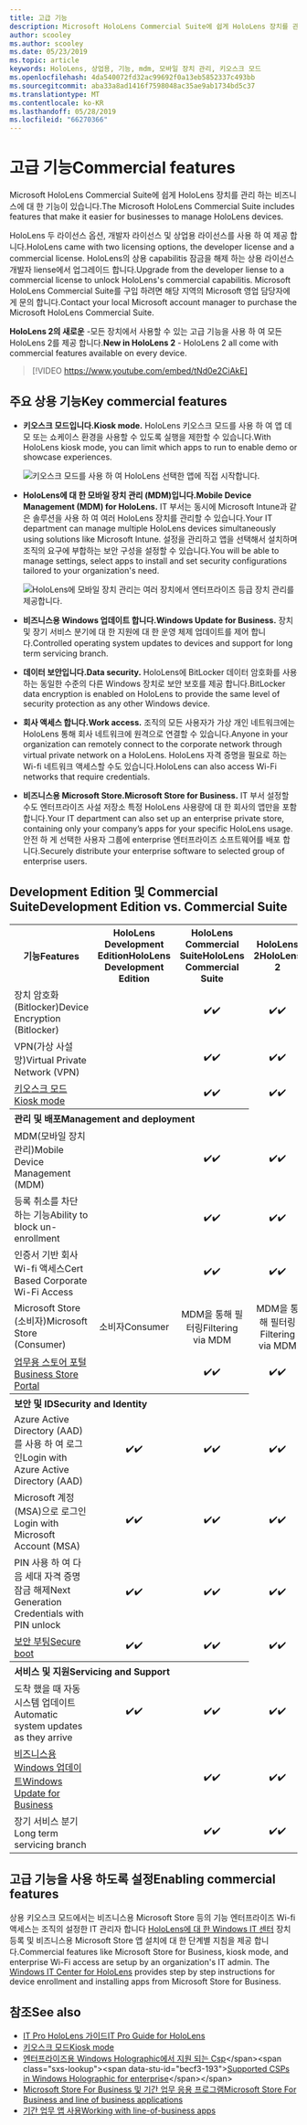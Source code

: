 ```yaml
---
title: 고급 기능
description: Microsoft HoloLens Commercial Suite에 쉽게 HoloLens 장치를 관리 하는 비즈니스에 대 한 기능이 있습니다.  HoloLens 2 개가 equipt 기본적으로 고급 기능을 사용 하 여입니다.
author: scooley
ms.author: scooley
ms.date: 05/23/2019
ms.topic: article
keywords: HoloLens, 상업용, 기능, mdm, 모바일 장치 관리, 키오스크 모드
ms.openlocfilehash: 4da540072fd32ac99692f0a13eb5852337c493bb
ms.sourcegitcommit: aba33a8ad1416f7598048ac35ae9ab1734bd5c37
ms.translationtype: MT
ms.contentlocale: ko-KR
ms.lasthandoff: 05/28/2019
ms.locfileid: "66270366"
---
```

# <a name="commercial-features"></a><span data-ttu-id="becf3-105">고급 기능</span><span class="sxs-lookup"><span data-stu-id="becf3-105">Commercial features</span></span>

<span data-ttu-id="becf3-106">Microsoft HoloLens Commercial Suite에 쉽게 HoloLens 장치를 관리 하는 비즈니스에 대 한 기능이 있습니다.</span><span class="sxs-lookup"><span data-stu-id="becf3-106">The Microsoft HoloLens Commercial Suite includes features that make it easier for businesses to manage HoloLens devices.</span></span>

<span data-ttu-id="becf3-107">HoloLens 두 라이선스 옵션, 개발자 라이선스 및 상업용 라이선스를 사용 하 여 제공 합니다.</span><span class="sxs-lookup"><span data-stu-id="becf3-107">HoloLens came with two licensing options, the developer license and a commercial license.</span></span>  <span data-ttu-id="becf3-108">HoloLens의 상용 capabilitis 잠금을 해제 하는 상용 라이선스 개발자 liense에서 업그레이드 합니다.</span><span class="sxs-lookup"><span data-stu-id="becf3-108">Upgrade from the developer liense to a commercial license to unlock HoloLens's commercial capabilitis.</span></span>  <span data-ttu-id="becf3-109">Microsoft HoloLens Commercial Suite를 구입 하려면 해당 지역의 Microsoft 영업 담당자에 게 문의 합니다.</span><span class="sxs-lookup"><span data-stu-id="becf3-109">Contact your local Microsoft account manager to purchase the Microsoft HoloLens Commercial Suite.</span></span>

<span data-ttu-id="becf3-110">**HoloLens 2의 새로운** -모든 장치에서 사용할 수 있는 고급 기능을 사용 하 여 모든 HoloLens 2를 제공 합니다.</span><span class="sxs-lookup"><span data-stu-id="becf3-110">**New in HoloLens 2** - HoloLens 2 all come with commercial features available on every device.</span></span>

>[!VIDEO https://www.youtube.com/embed/tNd0e2CiAkE]

## <a name="key-commercial-features"></a><span data-ttu-id="becf3-111">주요 상용 기능</span><span class="sxs-lookup"><span data-stu-id="becf3-111">Key commercial features</span></span>

* <span data-ttu-id="becf3-112">**키오스크 모드입니다.**</span><span class="sxs-lookup"><span data-stu-id="becf3-112">**Kiosk mode.**</span></span> <span data-ttu-id="becf3-113">HoloLens 키오스크 모드를 사용 하 여 앱 데모 또는 쇼케이스 환경을 사용할 수 있도록 실행을 제한할 수 있습니다.</span><span class="sxs-lookup"><span data-stu-id="becf3-113">With HoloLens kiosk mode, you can limit which apps to run to enable demo or showcase experiences.</span></span>

  ![키오스크 모드를 사용 하 여 HoloLens 선택한 앱에 직접 시작합니다.](images/201608-kioskmode-400px.png)

* <span data-ttu-id="becf3-115">**HoloLens에 대 한 모바일 장치 관리 (MDM)입니다.**</span><span class="sxs-lookup"><span data-stu-id="becf3-115">**Mobile Device Management (MDM) for HoloLens.**</span></span> <span data-ttu-id="becf3-116">IT 부서는 동시에 Microsoft Intune과 같은 솔루션을 사용 하 여 여러 HoloLens 장치를 관리할 수 있습니다.</span><span class="sxs-lookup"><span data-stu-id="becf3-116">Your IT department can manage multiple HoloLens devices simultaneously using solutions like Microsoft Intune.</span></span> <span data-ttu-id="becf3-117">설정을 관리하고 앱을 선택해서 설치하며 조직의 요구에 부합하는 보안 구성을 설정할 수 있습니다.</span><span class="sxs-lookup"><span data-stu-id="becf3-117">You will be able to manage settings, select apps to install and set security configurations tailored to your organization's need.</span></span>

  ![HoloLens에 모바일 장치 관리는 여러 장치에서 엔터프라이즈 등급 장치 관리를 제공합니다.](images/201608-enterprisemanagement-400px.png)
   
* <span data-ttu-id="becf3-119">**비즈니스용 Windows 업데이트 합니다.**</span><span class="sxs-lookup"><span data-stu-id="becf3-119">**Windows Update for Business.**</span></span> <span data-ttu-id="becf3-120">장치 및 장기 서비스 분기에 대 한 지원에 대 한 운영 체제 업데이트를 제어 합니다.</span><span class="sxs-lookup"><span data-stu-id="becf3-120">Controlled operating system updates to devices and support for long term servicing branch.</span></span>
* <span data-ttu-id="becf3-121">**데이터 보안입니다.**</span><span class="sxs-lookup"><span data-stu-id="becf3-121">**Data security.**</span></span> <span data-ttu-id="becf3-122">HoloLens에 BitLocker 데이터 암호화를 사용 하는 동일한 수준의 다른 Windows 장치로 보안 보호를 제공 합니다.</span><span class="sxs-lookup"><span data-stu-id="becf3-122">BitLocker data encryption is enabled on HoloLens to provide the same level of security protection as any other Windows device.</span></span>
* <span data-ttu-id="becf3-123">**회사 액세스 합니다.**</span><span class="sxs-lookup"><span data-stu-id="becf3-123">**Work access.**</span></span> <span data-ttu-id="becf3-124">조직의 모든 사용자가 가상 개인 네트워크에는 HoloLens 통해 회사 네트워크에 원격으로 연결할 수 있습니다.</span><span class="sxs-lookup"><span data-stu-id="becf3-124">Anyone in your organization can remotely connect to the corporate network through virtual private network on a HoloLens.</span></span> <span data-ttu-id="becf3-125">HoloLens 자격 증명을 필요로 하는 Wi-fi 네트워크 액세스할 수도 있습니다.</span><span class="sxs-lookup"><span data-stu-id="becf3-125">HoloLens can also access Wi-Fi networks that require credentials.</span></span>
* <span data-ttu-id="becf3-126">**비즈니스용 Microsoft Store.**</span><span class="sxs-lookup"><span data-stu-id="becf3-126">**Microsoft Store for Business.**</span></span> <span data-ttu-id="becf3-127">IT 부서 설정할 수도 엔터프라이즈 사설 저장소 특정 HoloLens 사용량에 대 한 회사의 앱만을 포함 합니다.</span><span class="sxs-lookup"><span data-stu-id="becf3-127">Your IT department can also set up an enterprise private store, containing only your company’s apps for your specific HoloLens usage.</span></span> <span data-ttu-id="becf3-128">안전 하 게 선택한 사용자 그룹에 enterprise 엔터프라이즈 소프트웨어를 배포 합니다.</span><span class="sxs-lookup"><span data-stu-id="becf3-128">Securely distribute your enterprise software to selected group of enterprise users.</span></span>

## <a name="development-edition-vs-commercial-suite"></a><span data-ttu-id="becf3-129">Development Edition 및 Commercial Suite</span><span class="sxs-lookup"><span data-stu-id="becf3-129">Development Edition vs. Commercial Suite</span></span>

<table>
<tr>
<th><span data-ttu-id="becf3-130">기능</span><span class="sxs-lookup"><span data-stu-id="becf3-130">Features</span></span></th><th><span data-ttu-id="becf3-131">HoloLens Development Edition</span><span class="sxs-lookup"><span data-stu-id="becf3-131">HoloLens Development Edition</span></span></th><th><span data-ttu-id="becf3-132">HoloLens Commercial Suite</span><span class="sxs-lookup"><span data-stu-id="becf3-132">HoloLens Commercial Suite</span></span></th><th><span data-ttu-id="becf3-133">HoloLens 2</span><span class="sxs-lookup"><span data-stu-id="becf3-133">HoloLens 2</span></span></th>
</tr><tr>
<td><span data-ttu-id="becf3-134">장치 암호화 (Bitlocker)</span><span class="sxs-lookup"><span data-stu-id="becf3-134">Device Encryption (Bitlocker)</span></span></td><td></td><td style="text-align: center;"><span data-ttu-id="becf3-135">✔️</span><span class="sxs-lookup"><span data-stu-id="becf3-135">✔️</span></span></td><td style="text-align: center;"><span data-ttu-id="becf3-136">✔️</span><span class="sxs-lookup"><span data-stu-id="becf3-136">✔️</span></span></td>
</tr><tr>
<td><span data-ttu-id="becf3-137">VPN(가상 사설망)</span><span class="sxs-lookup"><span data-stu-id="becf3-137">Virtual Private Network (VPN)</span></span></td><td></td><td style="text-align: center;"><span data-ttu-id="becf3-138">✔️</span><span class="sxs-lookup"><span data-stu-id="becf3-138">✔️</span></span></td><td style="text-align: center;"><span data-ttu-id="becf3-139">✔️</span><span class="sxs-lookup"><span data-stu-id="becf3-139">✔️</span></span></td>
</tr><tr>
<td><span data-ttu-id="becf3-140"><a href="using-the-windows-device-portal.md#kiosk-mode">키오스크 모드</a></span><span class="sxs-lookup"><span data-stu-id="becf3-140"><a href="using-the-windows-device-portal.md#kiosk-mode">Kiosk mode</a></span></span></td><td></td><td style="text-align: center;"><span data-ttu-id="becf3-141">✔️</span><span class="sxs-lookup"><span data-stu-id="becf3-141">✔️</span></span></td><td style="text-align: center;"><span data-ttu-id="becf3-142">✔️</span><span class="sxs-lookup"><span data-stu-id="becf3-142">✔️</span></span></td>
</tr><tr>
<th colspan="3" style="text-align: left;"> <span data-ttu-id="becf3-143">관리 및 배포</span><span class="sxs-lookup"><span data-stu-id="becf3-143">Management and deployment</span></span></th>
</tr><tr>
<td><span data-ttu-id="becf3-144">MDM(모바일 장치 관리)</span><span class="sxs-lookup"><span data-stu-id="becf3-144">Mobile Device Management (MDM)</span></span></td><td style="text-align: center;"></td><td style="text-align: center;"><span data-ttu-id="becf3-145">✔️</span><span class="sxs-lookup"><span data-stu-id="becf3-145">✔️</span></span></td><td style="text-align: center;"><span data-ttu-id="becf3-146">✔️</span><span class="sxs-lookup"><span data-stu-id="becf3-146">✔️</span></span></td>
</tr><tr>
<td><span data-ttu-id="becf3-147">등록 취소를 차단 하는 기능</span><span class="sxs-lookup"><span data-stu-id="becf3-147">Ability to block un-enrollment</span></span></td><td></td><td style="text-align: center;"><span data-ttu-id="becf3-148">✔️</span><span class="sxs-lookup"><span data-stu-id="becf3-148">✔️</span></span></td><td style="text-align: center;"><span data-ttu-id="becf3-149">✔️</span><span class="sxs-lookup"><span data-stu-id="becf3-149">✔️</span></span></td>
</tr><tr>
<td><span data-ttu-id="becf3-150">인증서 기반 회사 Wi-fi 액세스</span><span class="sxs-lookup"><span data-stu-id="becf3-150">Cert Based Corporate Wi-Fi Access</span></span></td><td></td><td style="text-align: center;"><span data-ttu-id="becf3-151">✔️</span><span class="sxs-lookup"><span data-stu-id="becf3-151">✔️</span></span></td><td style="text-align: center;"><span data-ttu-id="becf3-152">✔️</span><span class="sxs-lookup"><span data-stu-id="becf3-152">✔️</span></span></td>
</tr><tr>
<td><span data-ttu-id="becf3-153">Microsoft Store (소비자)</span><span class="sxs-lookup"><span data-stu-id="becf3-153">Microsoft Store (Consumer)</span></span></td><td style="text-align: center;"><span data-ttu-id="becf3-154">소비자</span><span class="sxs-lookup"><span data-stu-id="becf3-154">Consumer</span></span></td><td style="text-align: center;"><span data-ttu-id="becf3-155">MDM을 통해 필터링</span><span class="sxs-lookup"><span data-stu-id="becf3-155">Filtering via MDM</span></span></td><td style="text-align: center;"><span data-ttu-id="becf3-156">MDM을 통해 필터링</span><span class="sxs-lookup"><span data-stu-id="becf3-156">Filtering via MDM</span></span></td>
</tr><tr>
<td><span data-ttu-id="becf3-157"><a href="https://technet.microsoft.com/itpro/windows/manage/working-with-line-of-business-apps">업무용 스토어 포털</a></span><span class="sxs-lookup"><span data-stu-id="becf3-157"><a href="https://technet.microsoft.com/itpro/windows/manage/working-with-line-of-business-apps">Business Store Portal</a></span></span></td><td></td><td style="text-align: center;"><span data-ttu-id="becf3-158">✔️</span><span class="sxs-lookup"><span data-stu-id="becf3-158">✔️</span></span></td><td style="text-align: center;"><span data-ttu-id="becf3-159">✔️</span><span class="sxs-lookup"><span data-stu-id="becf3-159">✔️</span></span></td>
</tr><tr>
<th colspan="3" style="text-align: left;"> <span data-ttu-id="becf3-160">보안 및 ID</span><span class="sxs-lookup"><span data-stu-id="becf3-160">Security and Identity</span></span></th>
</tr><tr>
<td><span data-ttu-id="becf3-161">Azure Active Directory (AAD)를 사용 하 여 로그인</span><span class="sxs-lookup"><span data-stu-id="becf3-161">Login with Azure Active Directory (AAD)</span></span></td><td style="text-align: center;"><span data-ttu-id="becf3-162">✔️</span><span class="sxs-lookup"><span data-stu-id="becf3-162">✔️</span></span></td><td style="text-align: center;"><span data-ttu-id="becf3-163">✔️</span><span class="sxs-lookup"><span data-stu-id="becf3-163">✔️</span></span></td><td style="text-align: center;"><span data-ttu-id="becf3-164">✔️</span><span class="sxs-lookup"><span data-stu-id="becf3-164">✔️</span></span></td>
</tr><tr>
<td><span data-ttu-id="becf3-165">Microsoft 계정 (MSA)으로 로그인</span><span class="sxs-lookup"><span data-stu-id="becf3-165">Login with Microsoft Account (MSA)</span></span></td><td style="text-align: center;"><span data-ttu-id="becf3-166">✔️</span><span class="sxs-lookup"><span data-stu-id="becf3-166">✔️</span></span></td><td style="text-align: center;"><span data-ttu-id="becf3-167">✔️</span><span class="sxs-lookup"><span data-stu-id="becf3-167">✔️</span></span></td><td style="text-align: center;"><span data-ttu-id="becf3-168">✔️</span><span class="sxs-lookup"><span data-stu-id="becf3-168">✔️</span></span></td>
</tr><tr>
<td><span data-ttu-id="becf3-169">PIN 사용 하 여 다음 세대 자격 증명 잠금 해제</span><span class="sxs-lookup"><span data-stu-id="becf3-169">Next Generation Credentials with PIN unlock</span></span></td><td style="text-align: center;"><span data-ttu-id="becf3-170">✔️</span><span class="sxs-lookup"><span data-stu-id="becf3-170">✔️</span></span></td><td style="text-align: center;"><span data-ttu-id="becf3-171">✔️</span><span class="sxs-lookup"><span data-stu-id="becf3-171">✔️</span></span></td><td style="text-align: center;"><span data-ttu-id="becf3-172">✔️</span><span class="sxs-lookup"><span data-stu-id="becf3-172">✔️</span></span></td>
</tr><tr>
<td><span data-ttu-id="becf3-173"><a href="https://msdn.microsoft.com/windows/hardware/commercialize/manufacture/desktop/secure-boot-overview">보안 부팅</a></span><span class="sxs-lookup"><span data-stu-id="becf3-173"><a href="https://msdn.microsoft.com/windows/hardware/commercialize/manufacture/desktop/secure-boot-overview">Secure boot</a></span></span></td><td style="text-align: center;"><span data-ttu-id="becf3-174">✔️</span><span class="sxs-lookup"><span data-stu-id="becf3-174">✔️</span></span></td><td style="text-align: center;"><span data-ttu-id="becf3-175">✔️</span><span class="sxs-lookup"><span data-stu-id="becf3-175">✔️</span></span></td><td style="text-align: center;"><span data-ttu-id="becf3-176">✔️</span><span class="sxs-lookup"><span data-stu-id="becf3-176">✔️</span></span></td>
</tr><tr>
<th colspan="3" style="text-align: left;"> <span data-ttu-id="becf3-177">서비스 및 지원</span><span class="sxs-lookup"><span data-stu-id="becf3-177">Servicing and Support</span></span></th>
</tr><tr>
<td><span data-ttu-id="becf3-178">도착 했을 때 자동 시스템 업데이트</span><span class="sxs-lookup"><span data-stu-id="becf3-178">Automatic system updates as they arrive</span></span></td><td style="text-align: center;"><span data-ttu-id="becf3-179">✔️</span><span class="sxs-lookup"><span data-stu-id="becf3-179">✔️</span></span></td><td style="text-align: center;"><span data-ttu-id="becf3-180">✔️</span><span class="sxs-lookup"><span data-stu-id="becf3-180">✔️</span></span></td><td style="text-align: center;"><span data-ttu-id="becf3-181">✔️</span><span class="sxs-lookup"><span data-stu-id="becf3-181">✔️</span></span></td>
</tr><tr>
<td><span data-ttu-id="becf3-182"><a href="https://technet.microsoft.com/itpro/windows/plan/windows-update-for-business">비즈니스용 Windows 업데이트</a></span><span class="sxs-lookup"><span data-stu-id="becf3-182"><a href="https://technet.microsoft.com/itpro/windows/plan/windows-update-for-business">Windows Update for Business</a></span></span></td><td></td><td style="text-align: center;"><span data-ttu-id="becf3-183">✔️</span><span class="sxs-lookup"><span data-stu-id="becf3-183">✔️</span></span></td><td style="text-align: center;"><span data-ttu-id="becf3-184">✔️</span><span class="sxs-lookup"><span data-stu-id="becf3-184">✔️</span></span></td>
</tr><tr>
<td><span data-ttu-id="becf3-185">장기 서비스 분기</span><span class="sxs-lookup"><span data-stu-id="becf3-185">Long term servicing branch</span></span></td><td></td><td style="text-align: center;"><span data-ttu-id="becf3-186">✔️</span><span class="sxs-lookup"><span data-stu-id="becf3-186">✔️</span></span></td><td style="text-align: center;"><span data-ttu-id="becf3-187">✔️</span><span class="sxs-lookup"><span data-stu-id="becf3-187">✔️</span></span></td>
</tr>
</table>



## <a name="enabling-commercial-features"></a><span data-ttu-id="becf3-188">고급 기능을 사용 하도록 설정</span><span class="sxs-lookup"><span data-stu-id="becf3-188">Enabling commercial features</span></span>

<span data-ttu-id="becf3-189">상용 키오스크 모드에서는 비즈니스용 Microsoft Store 등의 기능 엔터프라이즈 Wi-fi 액세스는 조직의 설정한 IT 관리자 합니다 [HoloLens에 대 한 Windows IT 센터](https://docs.microsoft.com/hololens) 장치 등록 및 비즈니스용 Microsoft Store 앱 설치에 대 한 단계별 지침을 제공 합니다.</span><span class="sxs-lookup"><span data-stu-id="becf3-189">Commercial features like Microsoft Store for Business, kiosk mode, and enterprise Wi-Fi access are setup by an organization's IT admin. The [Windows IT Center for HoloLens](https://docs.microsoft.com/hololens) provides step by step instructions for device enrollment and installing apps from Microsoft Store for Business.</span></span>

## <a name="see-also"></a><span data-ttu-id="becf3-190">참조</span><span class="sxs-lookup"><span data-stu-id="becf3-190">See also</span></span>
* [<span data-ttu-id="becf3-191">IT Pro HoloLens 가이드</span><span class="sxs-lookup"><span data-stu-id="becf3-191">IT Pro Guide for HoloLens</span></span>](https://technet.microsoft.com/itpro/hololens/index)
* [<span data-ttu-id="becf3-192">키오스크 모드</span><span class="sxs-lookup"><span data-stu-id="becf3-192">Kiosk mode</span></span>](using-the-windows-device-portal.md#kiosk-mode)
* <span data-ttu-id="becf3-193">[엔터프라이즈용 Windows Holographic에서 지원 되는 Csp](https://msdn.microsoft.com/library/windows/hardware/dn920025(v=vs.85).aspx#HoloLens)</span><span class="sxs-lookup"><span data-stu-id="becf3-193">[Supported CSPs in Windows Holographic for enterprise](https://msdn.microsoft.com/library/windows/hardware/dn920025(v=vs.85).aspx#HoloLens)</span></span>
* [<span data-ttu-id="becf3-194">Microsoft Store For Business 및 기간 업무 응용 프로그램</span><span class="sxs-lookup"><span data-stu-id="becf3-194">Microsoft Store For Business and line of business applications</span></span>](https://blogs.technet.microsoft.com/sbucci/2016/04/13/windows-store-for-business-and-line-of-business-applications/)
* [<span data-ttu-id="becf3-195">기간 업무 앱 사용</span><span class="sxs-lookup"><span data-stu-id="becf3-195">Working with line-of-business apps</span></span>](https://technet.microsoft.com/itpro/windows/manage/working-with-line-of-business-apps)
